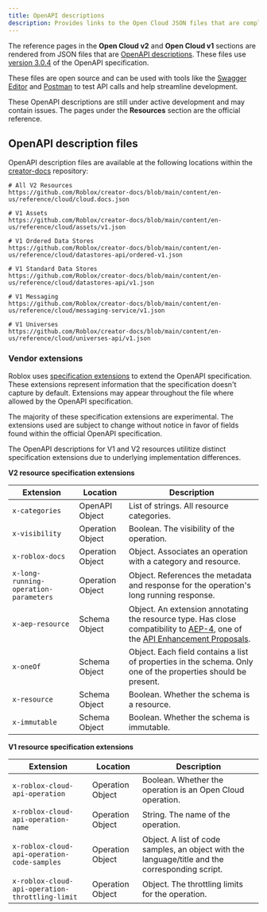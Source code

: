 ```yaml
---
title: OpenAPI descriptions
description: Provides links to the Open Cloud JSON files that are compliant to the OpenAPI Specification, explains their use cases, and outlines additional information.
---
```


The reference pages in the **Open Cloud v2** and **Open Cloud v1** sections are rendered from JSON files that are [OpenAPI descriptions](https://learn.openapis.org/glossary.html). These files use [version 3.0.4](https://spec.openapis.org/oas/v3.0.4) of the OpenAPI specification.

These files are open source and can be used with tools like the [Swagger Editor](https://editor.swagger.io/) and [Postman](https://www.postman.com/) to test API calls and help streamline development.

These OpenAPI descriptions are still under active development and may contain issues. The pages under the **Resources** section are the official reference.

## OpenAPI description files

OpenAPI description files are available at the following locations within the [creator-docs](https://github.com/Roblox/creator-docs/tree/main/content/en-us/reference/cloud) repository:

```text
# All V2 Resources
https://github.com/Roblox/creator-docs/blob/main/content/en-us/reference/cloud/cloud.docs.json

# V1 Assets
https://github.com/Roblox/creator-docs/blob/main/content/en-us/reference/cloud/assets/v1.json

# V1 Ordered Data Stores
https://github.com/Roblox/creator-docs/blob/main/content/en-us/reference/cloud/datastores-api/ordered-v1.json

# V1 Standard Data Stores
https://github.com/Roblox/creator-docs/blob/main/content/en-us/reference/cloud/datastores-api/v1.json

# V1 Messaging
https://github.com/Roblox/creator-docs/blob/main/content/en-us/reference/cloud/messaging-service/v1.json

# V1 Universes
https://github.com/Roblox/creator-docs/blob/main/content/en-us/reference/cloud/universes-api/v1.json
```

### Vendor extensions

Roblox uses [specification extensions](https://spec.openapis.org/oas/v3.0.4#specification-extensions) to extend the OpenAPI specification. These extensions represent information that the specification doesn't capture by default. Extensions may appear throughout the file where allowed by the OpenAPI specification.

The majority of these specification extensions are experimental. The extensions used are subject to change without notice in favor of fields found within the official OpenAPI specification.

<Alert severity="info">
The OpenAPI descriptions for V1 and V2 resources utilitize distinct specification extensions due to underlying implementation differences.
</Alert>

**V2 resource specification extensions**

| Extension                             | Location         | Description                                                                                                                                                                                    |
|---------------------------------------|------------------|------------------------------------------------------------------------------------------------------------------------------------------------------------------------------------------------|
| `x-categories`                        | OpenAPI Object   | List of strings. All resource categories.                                                                                                                                                      |
| `x-visibility`                        | Operation Object | Boolean. The visibility of the operation.                                                                                                                                                      |
| `x-roblox-docs`                       | Operation Object | Object. Associates an operation with a category and resource.                                                                                                                                  |
| `x-long-running-operation-parameters` | Operation Object | Object. References the metadata and response for the operation's long running response.                                                                                                        |
| `x-aep-resource`                      | Schema Object    | Object. An extension annotating the resource type. Has close compatibility to [AEP-4](https://aep.dev/4/#annotating-resource-types), one of the [API Enhancement Proposals](https://aep.dev/). |
| `x-oneOf`                             | Schema Object    | Object. Each field contains a list of properties in the schema. Only one of the properties should be present.                                                                                  |
| `x-resource`                          | Schema Object    | Boolean. Whether the schema is a resource.                                                                                                                                                     |
| `x-immutable`                         | Schema Object    | Boolean. Whether the schema is immutable.                                                                                                                                                      |

**V1 resource specification extensions**

| Extension                                         | Location          | Description                                                                                       |
|-------------------------------------------------  |------------------ |-------------------------------------------------------------------------------------------------  |
| `x-roblox-cloud-api-operation`                    | Operation Object  | Boolean. Whether the operation is an Open Cloud operation.                                        |
| `x-roblox-cloud-api-operation-name`               | Operation Object  | String. The name of the operation.                                                                |
| `x-roblox-cloud-api-operation-code-samples`       | Operation Object  | Object. A list of code samples, an object with the language/title and the corresponding script.   |
| `x-roblox-cloud-api-operation-throttling-limit`   | Operation Object  | Object. The throttling limits for the operation.                                                  |
